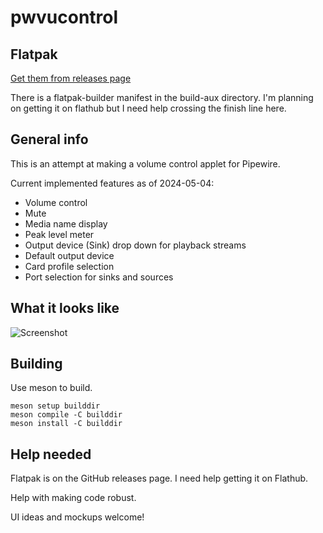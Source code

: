# pwvucontrol

## Flatpak

[Get them from releases page](https://github.com/saivert/pwvucontrol/releases)

There is a flatpak-builder manifest in the build-aux directory. I'm planning on getting it on flathub but I need help crossing the finish line here.

## General info

This is an attempt at making a volume control applet for Pipewire.

Current implemented features as of 2024-05-04:

- Volume control
- Mute
- Media name display
- Peak level meter
- Output device (Sink) drop down for playback streams
- Default output device
- Card profile selection
- Port selection for sinks and sources

## What it looks like

![Screenshot](../assets/screenshot.png)

## Building

Use meson to build.

    meson setup builddir
    meson compile -C builddir
    meson install -C builddir


## Help needed
Flatpak is on the GitHub releases page. I need help getting it on Flathub.

Help with making code robust.

UI ideas and mockups welcome!
